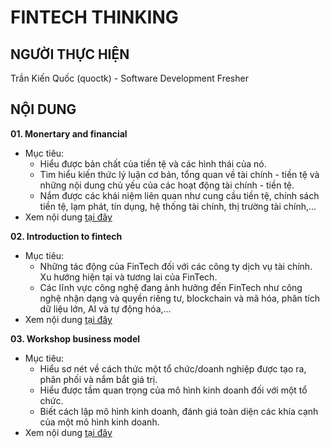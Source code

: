 # FINTECH THINKING

## NGƯỜI THỰC HIỆN

Trần Kiến Quốc (quoctk) - Software Development Fresher

## NỘI DUNG

**01. Monertary and financial**
* Mục tiêu:
    * Hiểu được bản chất của tiền tệ và các hình thái của nó.
    * Tìm hiểu kiến thức lý luận cơ bản, tổng quan về tài chính - tiền tệ và những nội dung chủ yếu của các hoạt động tài chính - tiền tệ.
    * Nắm được các khái niệm liên quan như cung cầu tiền tệ, chính sách tiền tệ, lạm phát, tín dụng, hệ thống tài chính, thị trường tài chính,...
* Xem nội dung [tại đây](./01-monertary-and-financial)


**02. Introduction to fintech**
* Mục tiêu:
    * Những tác động của FinTech đối với các công ty dịch vụ tài chính. Xu hướng hiện tại và tương lai của FinTech.
    * Các lĩnh vực công nghệ đang ảnh hưởng đến FinTech như công nghệ nhận dạng và quyền riêng tư, blockchain và mã hóa, phân tích dữ liệu lớn, AI và tự động hóa,...
* Xem nội dung [tại đây](./02-introduction-to-fintech)

**03. Workshop business model**
* Mục tiêu:
    * Hiểu sơ nét về cách thức một tổ chức/doanh nghiệp được tạo ra, phân phối và nắm bắt giá trị.
    * Hiểu được tầm quan trọng của mô hình kinh doanh đối với một tổ chức.
    * Biết cách lập mô hình kinh doanh, đánh giá toàn diện các khía cạnh của một mô hình kinh doanh.
* Xem nội dung [tại đây](./03-workshop-business-model)